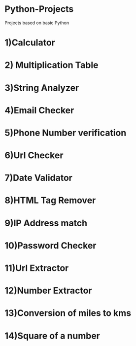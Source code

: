 # Python-Projects
Projects based on basic Python

# 1)Calculator
# 2) Multiplication Table
# 3)String Analyzer
# 4)Email Checker
# 5)Phone Number verification
# 6)Url Checker
# 7)Date Validator
# 8)HTML Tag Remover
# 9)IP Address match
# 10)Password Checker
# 11)Url Extractor
# 12)Number Extractor
# 13)Conversion of miles to kms
# 14)Square of a number